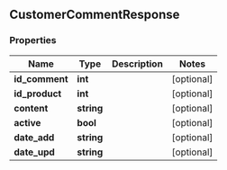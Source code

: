 ## CustomerCommentResponse

### Properties
Name | Type | Description | Notes
------------ | ------------- | ------------- | -------------
**id_comment** | **int** |  | [optional] 
**id_product** | **int** |  | [optional] 
**content** | **string** |  | [optional] 
**active** | **bool** |  | [optional] 
**date_add** | **string** |  | [optional] 
**date_upd** | **string** |  | [optional] 


